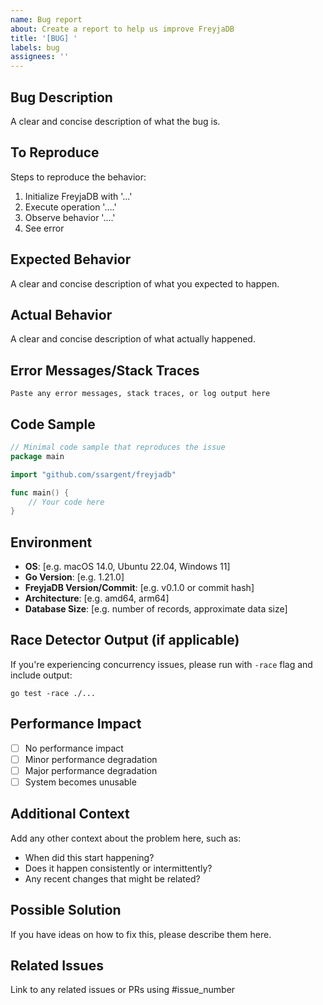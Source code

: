 ```yaml
---
name: Bug report
about: Create a report to help us improve FreyjaDB
title: '[BUG] '
labels: bug
assignees: ''
---
```


## Bug Description
A clear and concise description of what the bug is.

## To Reproduce
Steps to reproduce the behavior:
1. Initialize FreyjaDB with '...'
2. Execute operation '....'
3. Observe behavior '....'
4. See error

## Expected Behavior
A clear and concise description of what you expected to happen.

## Actual Behavior
A clear and concise description of what actually happened.

## Error Messages/Stack Traces
```
Paste any error messages, stack traces, or log output here
```

## Code Sample
```go
// Minimal code sample that reproduces the issue
package main

import "github.com/ssargent/freyjadb"

func main() {
    // Your code here
}
```

## Environment
- **OS**: [e.g. macOS 14.0, Ubuntu 22.04, Windows 11]
- **Go Version**: [e.g. 1.21.0]
- **FreyjaDB Version/Commit**: [e.g. v0.1.0 or commit hash]
- **Architecture**: [e.g. amd64, arm64]
- **Database Size**: [e.g. number of records, approximate data size]

## Race Detector Output (if applicable)
If you're experiencing concurrency issues, please run with `-race` flag and include output:
```
go test -race ./...
```

## Performance Impact
- [ ] No performance impact
- [ ] Minor performance degradation
- [ ] Major performance degradation
- [ ] System becomes unusable

## Additional Context
Add any other context about the problem here, such as:
- When did this start happening?
- Does it happen consistently or intermittently?
- Any recent changes that might be related?

## Possible Solution
If you have ideas on how to fix this, please describe them here.

## Related Issues
Link to any related issues or PRs using #issue_number
